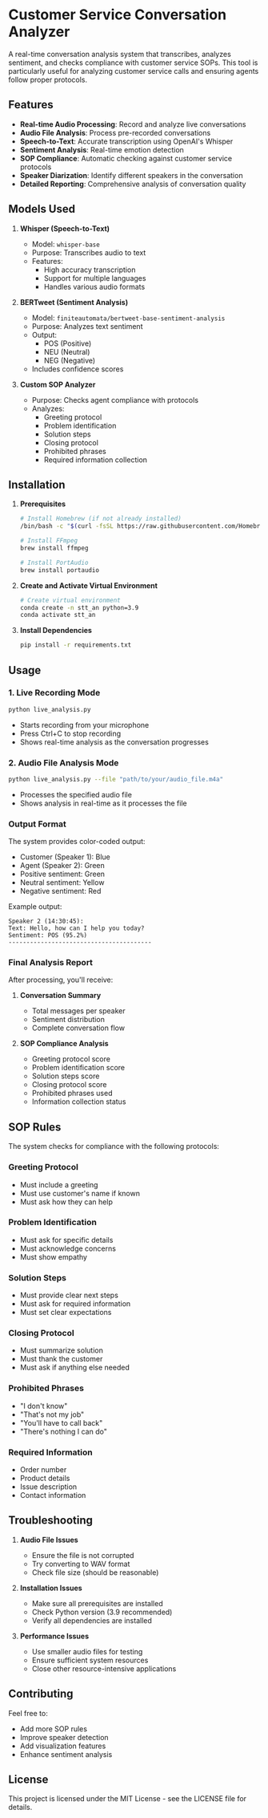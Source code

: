 # Customer Service Conversation Analyzer

A real-time conversation analysis system that transcribes, analyzes sentiment, and checks compliance with customer service SOPs. This tool is particularly useful for analyzing customer service calls and ensuring agents follow proper protocols.

## Features

- **Real-time Audio Processing**: Record and analyze live conversations
- **Audio File Analysis**: Process pre-recorded conversations
- **Speech-to-Text**: Accurate transcription using OpenAI's Whisper
- **Sentiment Analysis**: Real-time emotion detection
- **SOP Compliance**: Automatic checking against customer service protocols
- **Speaker Diarization**: Identify different speakers in the conversation
- **Detailed Reporting**: Comprehensive analysis of conversation quality

## Models Used

1. **Whisper (Speech-to-Text)**
   - Model: `whisper-base`
   - Purpose: Transcribes audio to text
   - Features:
     - High accuracy transcription
     - Support for multiple languages
     - Handles various audio formats

2. **BERTweet (Sentiment Analysis)**
   - Model: `finiteautomata/bertweet-base-sentiment-analysis`
   - Purpose: Analyzes text sentiment
   - Output:
     - POS (Positive)
     - NEU (Neutral)
     - NEG (Negative)
   - Includes confidence scores

3. **Custom SOP Analyzer**
   - Purpose: Checks agent compliance with protocols
   - Analyzes:
     - Greeting protocol
     - Problem identification
     - Solution steps
     - Closing protocol
     - Prohibited phrases
     - Required information collection

## Installation

1. **Prerequisites**
   ```bash
   # Install Homebrew (if not already installed)
   /bin/bash -c "$(curl -fsSL https://raw.githubusercontent.com/Homebrew/install/HEAD/install.sh)"

   # Install FFmpeg
   brew install ffmpeg

   # Install PortAudio
   brew install portaudio
   ```

2. **Create and Activate Virtual Environment**
   ```bash
   # Create virtual environment
   conda create -n stt_an python=3.9
   conda activate stt_an
   ```

3. **Install Dependencies**
   ```bash
   pip install -r requirements.txt
   ```

## Usage

### 1. Live Recording Mode
```bash
python live_analysis.py
```
- Starts recording from your microphone
- Press Ctrl+C to stop recording
- Shows real-time analysis as the conversation progresses

### 2. Audio File Analysis Mode
```bash
python live_analysis.py --file "path/to/your/audio_file.m4a"
```
- Processes the specified audio file
- Shows analysis in real-time as it processes the file

### Output Format

The system provides color-coded output:
- Customer (Speaker 1): Blue
- Agent (Speaker 2): Green
- Positive sentiment: Green
- Neutral sentiment: Yellow
- Negative sentiment: Red

Example output:
```
Speaker 2 (14:30:45):
Text: Hello, how can I help you today?
Sentiment: POS (95.2%)
----------------------------------------
```

### Final Analysis Report

After processing, you'll receive:
1. **Conversation Summary**
   - Total messages per speaker
   - Sentiment distribution
   - Complete conversation flow

2. **SOP Compliance Analysis**
   - Greeting protocol score
   - Problem identification score
   - Solution steps score
   - Closing protocol score
   - Prohibited phrases used
   - Information collection status

## SOP Rules

The system checks for compliance with the following protocols:

### Greeting Protocol
- Must include a greeting
- Must use customer's name if known
- Must ask how they can help

### Problem Identification
- Must ask for specific details
- Must acknowledge concerns
- Must show empathy

### Solution Steps
- Must provide clear next steps
- Must ask for required information
- Must set clear expectations

### Closing Protocol
- Must summarize solution
- Must thank the customer
- Must ask if anything else needed

### Prohibited Phrases
- "I don't know"
- "That's not my job"
- "You'll have to call back"
- "There's nothing I can do"

### Required Information
- Order number
- Product details
- Issue description
- Contact information

## Troubleshooting

1. **Audio File Issues**
   - Ensure the file is not corrupted
   - Try converting to WAV format
   - Check file size (should be reasonable)

2. **Installation Issues**
   - Make sure all prerequisites are installed
   - Check Python version (3.9 recommended)
   - Verify all dependencies are installed

3. **Performance Issues**
   - Use smaller audio files for testing
   - Ensure sufficient system resources
   - Close other resource-intensive applications

## Contributing

Feel free to:
- Add more SOP rules
- Improve speaker detection
- Add visualization features
- Enhance sentiment analysis

## License

This project is licensed under the MIT License - see the LICENSE file for details. 